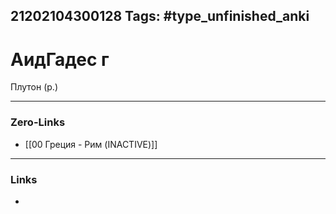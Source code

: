 21202104300128
Tags: #type_unfinished_anki
---
# АидГадес г

Плутон (р.)

---
### Zero-Links
- [[00 Греция - Рим (INACTIVE)]]
---
### Links
-